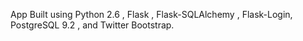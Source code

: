 App Built using Python 2.6 , Flask , Flask-SQLAlchemy , Flask-Login, PostgreSQL 9.2 , and Twitter Bootstrap.
